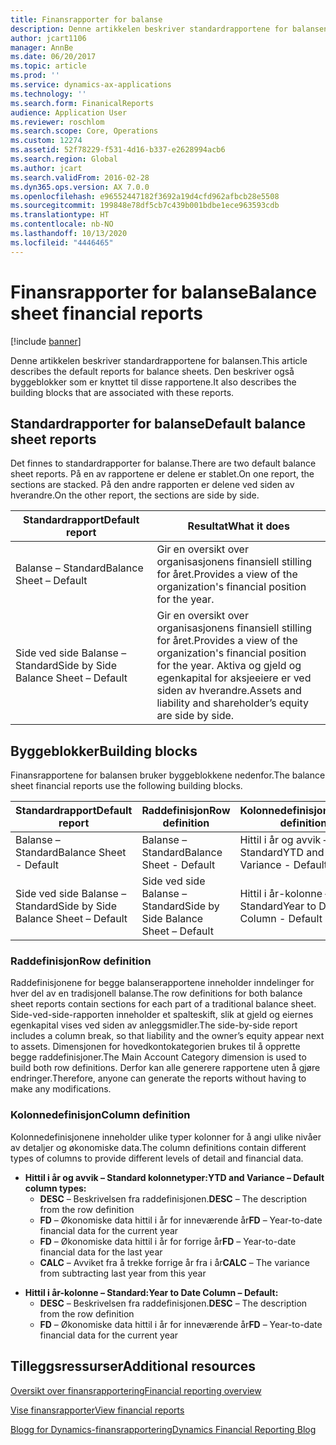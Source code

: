 ```yaml
---
title: Finansrapporter for balanse
description: Denne artikkelen beskriver standardrapportene for balansen. Den beskriver også byggeblokker som er knyttet til disse rapportene.
author: jcart1106
manager: AnnBe
ms.date: 06/20/2017
ms.topic: article
ms.prod: ''
ms.service: dynamics-ax-applications
ms.technology: ''
ms.search.form: FinanicalReports
audience: Application User
ms.reviewer: roschlom
ms.search.scope: Core, Operations
ms.custom: 12274
ms.assetid: 52f78229-f531-4d16-b337-e2628994acb6
ms.search.region: Global
ms.author: jcart
ms.search.validFrom: 2016-02-28
ms.dyn365.ops.version: AX 7.0.0
ms.openlocfilehash: e96552447182f3692a19d4cfd962afbcb28e5508
ms.sourcegitcommit: 199848e78df5cb7c439b001bdbe1ece963593cdb
ms.translationtype: HT
ms.contentlocale: nb-NO
ms.lasthandoff: 10/13/2020
ms.locfileid: "4446465"
---
```

# <a name="balance-sheet-financial-reports"></a><span data-ttu-id="c8b83-104">Finansrapporter for balanse</span><span class="sxs-lookup"><span data-stu-id="c8b83-104">Balance sheet financial reports</span></span>

[!include [banner](../includes/banner.md)]

<span data-ttu-id="c8b83-105">Denne artikkelen beskriver standardrapportene for balansen.</span><span class="sxs-lookup"><span data-stu-id="c8b83-105">This article describes the default reports for balance sheets.</span></span> <span data-ttu-id="c8b83-106">Den beskriver også byggeblokker som er knyttet til disse rapportene.</span><span class="sxs-lookup"><span data-stu-id="c8b83-106">It also describes the building blocks that are associated with these reports.</span></span> 

<a name="default-balance-sheet-reports"></a><span data-ttu-id="c8b83-107">Standardrapporter for balanse</span><span class="sxs-lookup"><span data-stu-id="c8b83-107">Default balance sheet reports</span></span>
-----------------------------

<span data-ttu-id="c8b83-108">Det finnes to standardrapporter for balanse.</span><span class="sxs-lookup"><span data-stu-id="c8b83-108">There are two default balance sheet reports.</span></span> <span data-ttu-id="c8b83-109">På en av rapportene er delene er stablet.</span><span class="sxs-lookup"><span data-stu-id="c8b83-109">On one report, the sections are stacked.</span></span> <span data-ttu-id="c8b83-110">På den andre rapporten er delene ved siden av hverandre.</span><span class="sxs-lookup"><span data-stu-id="c8b83-110">On the other report, the sections are side by side.</span></span>

| <span data-ttu-id="c8b83-111">Standardrapport</span><span class="sxs-lookup"><span data-stu-id="c8b83-111">Default report</span></span>                       | <span data-ttu-id="c8b83-112">Resultat</span><span class="sxs-lookup"><span data-stu-id="c8b83-112">What it does</span></span>                                                                                                                           |
|--------------------------------------|----------------------------------------------------------------------------------------------------------------------------------------|
| <span data-ttu-id="c8b83-113">Balanse – Standard</span><span class="sxs-lookup"><span data-stu-id="c8b83-113">Balance Sheet – Default</span></span>              | <span data-ttu-id="c8b83-114">Gir en oversikt over organisasjonens finansiell stilling for året.</span><span class="sxs-lookup"><span data-stu-id="c8b83-114">Provides a view of the organization's financial position for the year.</span></span>                                                                 |
| <span data-ttu-id="c8b83-115">Side ved side Balanse – Standard</span><span class="sxs-lookup"><span data-stu-id="c8b83-115">Side by Side Balance Sheet – Default</span></span> | <span data-ttu-id="c8b83-116">Gir en oversikt over organisasjonens finansiell stilling for året.</span><span class="sxs-lookup"><span data-stu-id="c8b83-116">Provides a view of the organization's financial position for the year.</span></span> <span data-ttu-id="c8b83-117">Aktiva og gjeld og egenkapital for aksjeeiere er ved siden av hverandre.</span><span class="sxs-lookup"><span data-stu-id="c8b83-117">Assets and liability and shareholder’s equity are side by side.</span></span> |

## <a name="building-blocks"></a><span data-ttu-id="c8b83-118">Byggeblokker</span><span class="sxs-lookup"><span data-stu-id="c8b83-118">Building blocks</span></span>
<span data-ttu-id="c8b83-119">Finansrapportene for balansen bruker byggeblokkene nedenfor.</span><span class="sxs-lookup"><span data-stu-id="c8b83-119">The balance sheet financial reports use the following building blocks.</span></span>

| <span data-ttu-id="c8b83-120">Standardrapport</span><span class="sxs-lookup"><span data-stu-id="c8b83-120">Default report</span></span>                       | <span data-ttu-id="c8b83-121">Raddefinisjon</span><span class="sxs-lookup"><span data-stu-id="c8b83-121">Row definition</span></span>                       | <span data-ttu-id="c8b83-122">Kolonnedefinisjon</span><span class="sxs-lookup"><span data-stu-id="c8b83-122">Column definition</span></span>             |
|--------------------------------------|--------------------------------------|-------------------------------|
| <span data-ttu-id="c8b83-123">Balanse – Standard</span><span class="sxs-lookup"><span data-stu-id="c8b83-123">Balance Sheet - Default</span></span>              | <span data-ttu-id="c8b83-124">Balanse – Standard</span><span class="sxs-lookup"><span data-stu-id="c8b83-124">Balance Sheet - Default</span></span>              | <span data-ttu-id="c8b83-125">Hittil i år og avvik – Standard</span><span class="sxs-lookup"><span data-stu-id="c8b83-125">YTD and Variance - Default</span></span>    |
| <span data-ttu-id="c8b83-126">Side ved side Balanse – Standard</span><span class="sxs-lookup"><span data-stu-id="c8b83-126">Side by Side Balance Sheet – Default</span></span> | <span data-ttu-id="c8b83-127">Side ved side Balanse – Standard</span><span class="sxs-lookup"><span data-stu-id="c8b83-127">Side by Side Balance Sheet – Default</span></span> | <span data-ttu-id="c8b83-128">Hittil i år-kolonne – Standard</span><span class="sxs-lookup"><span data-stu-id="c8b83-128">Year to Date Column - Default</span></span> |

### <a name="row-definition"></a><span data-ttu-id="c8b83-129">Raddefinisjon</span><span class="sxs-lookup"><span data-stu-id="c8b83-129">Row definition</span></span>

<span data-ttu-id="c8b83-130">Raddefinisjonene for begge balanserapportene inneholder inndelinger for hver del av en tradisjonell balanse.</span><span class="sxs-lookup"><span data-stu-id="c8b83-130">The row definitions for both balance sheet reports contain sections for each part of a traditional balance sheet.</span></span> <span data-ttu-id="c8b83-131">Side-ved-side-rapporten inneholder et spalteskift, slik at gjeld og eiernes egenkapital vises ved siden av anleggsmidler.</span><span class="sxs-lookup"><span data-stu-id="c8b83-131">The side-by-side report includes a column break, so that liability and the owner’s equity appear next to assets.</span></span> <span data-ttu-id="c8b83-132">Dimensjonen for hovedkontokategorien brukes til å opprette begge raddefinisjoner.</span><span class="sxs-lookup"><span data-stu-id="c8b83-132">The Main Account Category dimension is used to build both row definitions.</span></span> <span data-ttu-id="c8b83-133">Derfor kan alle generere rapportene uten å gjøre endringer.</span><span class="sxs-lookup"><span data-stu-id="c8b83-133">Therefore, anyone can generate the reports without having to make any modifications.</span></span>

### <a name="column-definition"></a><span data-ttu-id="c8b83-134">Kolonnedefinisjon</span><span class="sxs-lookup"><span data-stu-id="c8b83-134">Column definition</span></span>

<span data-ttu-id="c8b83-135">Kolonnedefinisjonene inneholder ulike typer kolonner for å angi ulike nivåer av detaljer og økonomiske data.</span><span class="sxs-lookup"><span data-stu-id="c8b83-135">The column definitions contain different types of columns to provide different levels of detail and financial data.</span></span>

-   <span data-ttu-id="c8b83-136">**Hittil i år og avvik – Standard kolonnetyper:**</span><span class="sxs-lookup"><span data-stu-id="c8b83-136">**YTD and Variance – Default column types:**</span></span>
    -   <span data-ttu-id="c8b83-137">**DESC** – Beskrivelsen fra raddefinisjonen.</span><span class="sxs-lookup"><span data-stu-id="c8b83-137">**DESC** – The description from the row definition</span></span>
    -   <span data-ttu-id="c8b83-138">**FD** – Økonomiske data hittil i år for inneværende år</span><span class="sxs-lookup"><span data-stu-id="c8b83-138">**FD** – Year-to-date financial data for the current year</span></span>
    -   <span data-ttu-id="c8b83-139">**FD** – Økonomiske data hittil i år for forrige år</span><span class="sxs-lookup"><span data-stu-id="c8b83-139">**FD** – Year-to-date financial data for the last year</span></span>
    -   <span data-ttu-id="c8b83-140">**CALC** – Avviket fra å trekke forrige år fra i år</span><span class="sxs-lookup"><span data-stu-id="c8b83-140">**CALC** – The variance from subtracting last year from this year</span></span>

<!-- -->

-   <span data-ttu-id="c8b83-141">**Hittil i år-kolonne – Standard:**</span><span class="sxs-lookup"><span data-stu-id="c8b83-141">**Year to Date Column – Default:**</span></span>
    -   <span data-ttu-id="c8b83-142">**DESC** – Beskrivelsen fra raddefinisjonen.</span><span class="sxs-lookup"><span data-stu-id="c8b83-142">**DESC** – The description from the row definition</span></span>
    -   <span data-ttu-id="c8b83-143">**FD** – Økonomiske data hittil i år for inneværende år</span><span class="sxs-lookup"><span data-stu-id="c8b83-143">**FD** – Year-to-date financial data for the current year</span></span>



<a name="additional-resources"></a><span data-ttu-id="c8b83-144">Tilleggsressurser</span><span class="sxs-lookup"><span data-stu-id="c8b83-144">Additional resources</span></span>
--------

[<span data-ttu-id="c8b83-145">Oversikt over finansrapportering</span><span class="sxs-lookup"><span data-stu-id="c8b83-145">Financial reporting overview</span></span>](financial-reporting-getting-started.md)

[<span data-ttu-id="c8b83-146">Vise finansrapporter</span><span class="sxs-lookup"><span data-stu-id="c8b83-146">View financial reports</span></span>](view-financial-reports.md)

[<span data-ttu-id="c8b83-147">Blogg for Dynamics-finansrapportering</span><span class="sxs-lookup"><span data-stu-id="c8b83-147">Dynamics Financial Reporting Blog</span></span>](https://blogs.msdn.com/b/dynamics_financial_reporting/)



